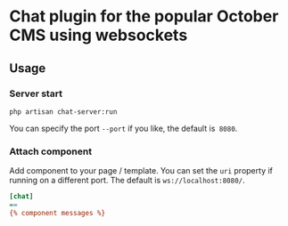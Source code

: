 # Chat plugin for the popular October CMS using websockets

## Usage

### Server start

```shell
php artisan chat-server:run
```

You can specify the port `--port` if you like, the default is` 8080`.

### Attach component

Add component to your page / template.
You can set the `uri` property if running on a different port.
The default is `ws://localhost:8080/`.

```ini
[chat]
==
{% component messages %}
```

